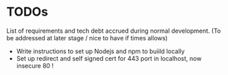 # TODOs

List of requirements and tech debt accrued during normal development. (To be addressed at later stage / nice to have if times allows)

- Write instructions to set up Nodejs and npm to buiild locally
- Set up redirect and self signed cert for 443 port in localhost, now insecure 80 !
